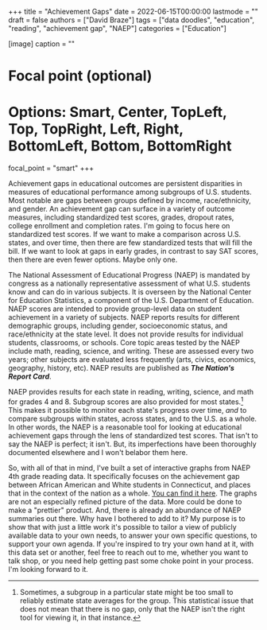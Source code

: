 +++
title = "Achievement Gaps"
date = 2022-06-15T00:00:00
lastmode = ""
draft = false
authors = ["David Braze"]
tags = ["data doodles", "education", "reading", "achievement gap", "NAEP"]
categories = ["Education"]

[image]
  caption = ""
  # Focal point (optional)
  # Options: Smart, Center, TopLeft, Top, TopRight, Left, Right, BottomLeft, Bottom, BottomRight
  focal_point = "smart"
+++

Achievement gaps in educational outcomes are persistent disparities in measures of educational performance among subgroups of U.S. students. Most notable are gaps between groups defined by income, race/ethnicity, and gender. An achievement gap can surface in a variety of outcome measures, including standardized test scores, grades, dropout rates, college enrollment and completion rates. I'm going to focus here on standardized test scores. If we want to make a comparison across U.S. states, and over time, then there are few standardized tests that will fill the bill. If we want to look at gaps in early grades, in contrast to say SAT scores, then there are even fewer options. Maybe only one.

The National Assessment of Educational Progress (NAEP) is mandated by congress as a nationally representative assessment of what U.S. students know and can do in various subjects. It is overseen by the National Center for Education Statistics, a component of the U.S. Department of Education. NAEP scores are intended to provide group-level data on student achievement in a variety of subjects. NAEP reports results for different demographic groups, including gender, socioeconomic status, and race/ethnicity at the state level. It does not provide results for individual students, classrooms, or schools. Core topic areas tested by the NAEP include math, reading, science, and writing. These are assessed every two years; other subjects are evaluated less frequently (arts, civics, economics, geography, history, etc). NAEP results are published as ***The Nation's Report Card***.

NAEP provides results for each state in reading, writing, science, and math for grades 4 and 8. Subgroup scores are also provided for most states.[^1] This makes it possible to monitor each state's progress over time, *and* to compare subgroups within states, across states, and to the U.S. as a whole. In other words, the NAEP is a reasonable tool for looking at educational achievement gaps  through the lens of standardized test scores. That isn't to say the NAEP is perfect; it isn't. But, its imperfections have been thoroughly documented elsewhere and I won't belabor them here.

So, with all of that in mind, I've built a set of interactive graphs from NAEP 4th grade reading data. It specifically focuses on the achievement gap between African American and White students in Connecticut, and places that in the context of the nation as a whole. [You can find it here](https://davebraze.github.io/ct-achievement-gap/). The graphs are not an especially refined picture of the data. More could be done to make a "prettier" product. And, there is already an abundance of NAEP summaries out there. Why have I bothered to add to it? My purpose is to show that with just a little work it's possible to tailor a view of publicly available data to your own needs, to answer your own specific questions, to support your own agenda. If you're inspired to try your own hand at it, with this data set or another, feel free to reach out to me, whether you want to talk shop, or you need help getting past some choke point in your process. I'm looking forward to it. 


[^1]: Sometimes, a subgroup in a particular state might be too small to reliably estimate state averages for the group. This statistical issue that does not mean that there is no gap, only that the NAEP isn't the right tool for viewing it, in that instance. 
